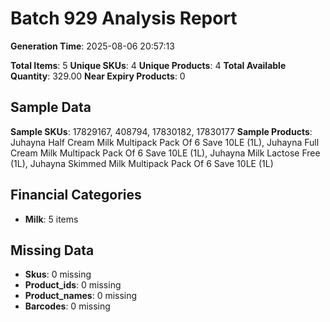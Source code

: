 # Batch 929 Analysis Report

**Generation Time**: 2025-08-06 20:57:13

**Total Items**: 5
**Unique SKUs**: 4
**Unique Products**: 4
**Total Available Quantity**: 329.00
**Near Expiry Products**: 0

## Sample Data
**Sample SKUs**: 17829167, 408794, 17830182, 17830177
**Sample Products**: Juhayna Half Cream Milk Multipack Pack Of 6 Save 10LE (1L), Juhayna Full Cream Milk Multipack Pack Of 6 Save 10LE (1L), Juhayna Milk Lactose Free (1L), Juhayna Skimmed Milk Multipack Pack Of 6 Save 10LE (1L)

## Financial Categories
- **Milk**: 5 items

## Missing Data
- **Skus**: 0 missing
- **Product_ids**: 0 missing
- **Product_names**: 0 missing
- **Barcodes**: 0 missing
